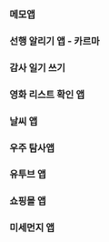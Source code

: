 
### 메모앱
### 선행 알리기 앱 - 카르마
### 감사 일기 쓰기
### 영화 리스트 확인 앱
### 날씨 앱
### 우주 탐사앱
### 유투브 앱

### 쇼핑몰 앱
### 미세먼지 앱
